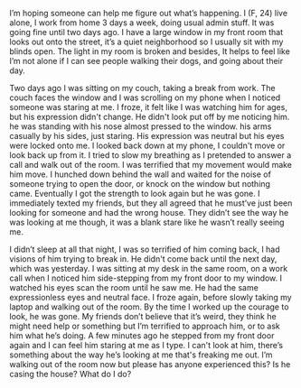 I’m hoping someone can help me figure out what’s happening. I (F, 24) live alone, I work from home 3 days a week, doing usual admin stuff. It was going fine until two days ago. I have a large window in my front room that looks out onto the street, it’s a quiet neighborhood so I usually sit with my blinds open. The light in my room is broken and besides, It helps to feel like I’m not alone if I can see people walking their dogs, and going about their day.   
  
Two days ago I was sitting on my couch, taking a break from work. The couch faces the window and I was scrolling on my phone when I noticed someone was staring at me. I froze, it felt like I was watching him for ages, but his expression didn't change. He didn't look put off by me noticing him. he was standing with his nose almost pressed to the window. his arms casually by his sides, just staring. His expression was neutral but his eyes were locked onto me. I looked back down at my phone, I couldn't move or look back up from it. I tried to slow my breathing as I pretended to answer a call and walk out of the room. I was terrified that my movement would make him move. I hunched down behind the wall and waited for the noise of someone trying to open the door, or knock on the window but nothing came. Eventually I got the strength to look again but he was gone. I immediately texted my friends, but they all agreed that he must’ve just been looking for someone and had the wrong house. They didn’t see the way he was looking at me though, it was a blank stare like he wasn’t really seeing me.  
  
I didn’t sleep at all that night, I was so terrified of him coming back, I had visions of him trying to break in. He didn't come back until the next day, which was yesterday. I was sitting at my desk in the same room, on a work call when I noticed him side-stepping from my front door to my window. I watched his eyes scan the room until he saw me. He had the same expressionless eyes and neutral face. I froze again, before slowly taking my laptop and walking out of the room. By the time I worked up the courage to look, he was gone. My friends don’t believe that it’s weird, they think he might need help or something but I’m terrified to approach him, or to ask him what he’s doing. A few minutes ago he stepped from my front door again and I can feel him staring at me as I type. I can't look at him, there’s something about the way he’s looking at me that's freaking me out. I’m walking out of the room now but please has anyone experienced this? Is he casing the house? What do I do?